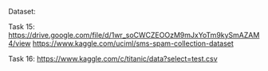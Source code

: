 
Dataset:

Task 15: https://drive.google.com/file/d/1wr_soCWCZEOOzM9mJxYoTm9kySmAZAM4/view
          https://www.kaggle.com/uciml/sms-spam-collection-dataset
          
          

Task 16: https://www.kaggle.com/c/titanic/data?select=test.csv
